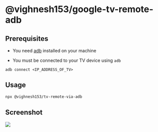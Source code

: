 # @vighnesh153/google-tv-remote-adb

## Prerequisites

- You need [adb](https://developer.android.com/tools/adb) installed on your
  machine

* You must be connected to your TV device using `adb`

```shell
adb connect <IP_ADDRESS_OF_TV>
```

## Usage

```sh
npx @vighnesh153/tv-remote-via-adb
```

## Screenshot

![](https://i.imgur.com/D6v0kV1.png)
